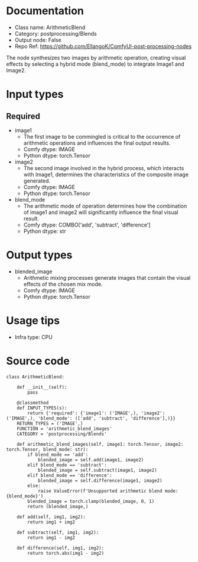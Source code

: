 # Documentation
- Class name: ArithmeticBlend
- Category: postprocessing/Blends
- Output node: False
- Repo Ref: https://github.com/EllangoK/ComfyUI-post-processing-nodes

The node synthesizes two images by arithmetic operation, creating visual effects by selecting a hybrid mode (blend_mode) to integrate Image1 and Image2.

# Input types
## Required
- image1
    - The first image to be commingled is critical to the occurrence of arithmetic operations and influences the final output results.
    - Comfy dtype: IMAGE
    - Python dtype: torch.Tensor
- image2
    - The second image involved in the hybrid process, which interacts with Image1, determines the characteristics of the composite image generated.
    - Comfy dtype: IMAGE
    - Python dtype: torch.Tensor
- blend_mode
    - The arithmetic mode of operation determines how the combination of image1 and image2 will significantly influence the final visual result.
    - Comfy dtype: COMBO['add', 'subtract', 'difference']
    - Python dtype: str

# Output types
- blended_image
    - Arithmetic mixing processes generate images that contain the visual effects of the chosen mix mode.
    - Comfy dtype: IMAGE
    - Python dtype: torch.Tensor

# Usage tips
- Infra type: CPU

# Source code
```
class ArithmeticBlend:

    def __init__(self):
        pass

    @classmethod
    def INPUT_TYPES(s):
        return {'required': {'image1': ('IMAGE',), 'image2': ('IMAGE',), 'blend_mode': (['add', 'subtract', 'difference'],)}}
    RETURN_TYPES = ('IMAGE',)
    FUNCTION = 'arithmetic_blend_images'
    CATEGORY = 'postprocessing/Blends'

    def arithmetic_blend_images(self, image1: torch.Tensor, image2: torch.Tensor, blend_mode: str):
        if blend_mode == 'add':
            blended_image = self.add(image1, image2)
        elif blend_mode == 'subtract':
            blended_image = self.subtract(image1, image2)
        elif blend_mode == 'difference':
            blended_image = self.difference(image1, image2)
        else:
            raise ValueError(f'Unsupported arithmetic blend mode: {blend_mode}')
        blended_image = torch.clamp(blended_image, 0, 1)
        return (blended_image,)

    def add(self, img1, img2):
        return img1 + img2

    def subtract(self, img1, img2):
        return img1 - img2

    def difference(self, img1, img2):
        return torch.abs(img1 - img2)
```